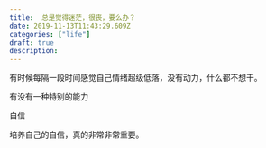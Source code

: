 ```yaml
---
title:  总是觉得迷茫，很丧，要么办？
date: 2019-11-13T11:43:29.609Z
categories: ["life"]
draft: true
description:
---
```


有时候每隔一段时间感觉自己情绪超级低落，没有动力，什么都不想干。

有没有一种特别的能力


自信

培养自己的自信，真的非常非常重要。

